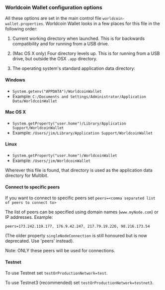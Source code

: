 ### Worldcoin Wallet configuration options

All these options are set in the main control file `worldcoin-wallet.properties`. Worldcoin Wallet looks in a few places for this file in the following order:

1. Current working directory when launched. This is for backwards compatibility and for running from a USB drive.

2. (Mac OS X only) Four directory levels up. This is for running from a USB drive, but outside the OSX `.app` directory.
 
3. The operating system's standard application data directory:

#### Windows

* `System.getenv("APPDATA")/WorldcoinWallet`
* Example: `C:/Documents and Settings/Administrator/Application Data/WorldcoinWallet`

#### Mac OS X

* `System.getProperty("user.home")/Library/Application Support/WorldcoinWallet`
* Example: `/Users/jim/Library/Application Support/WorldcoinWallet`

#### Linux

* `System.getProperty("user.home")/WorldcoinWallet`
* Example: `/Users/jim/WorldcoinWallet`

Wherever this file is found, that directory is used as the application data directory for Multibit.


#### Connect to specific peers

If you want to connect to specific peers set `peers=<comma separated list of peers to connect to>`

The list of peers can be specified using domain names (`www.myNode.com`) or IP addresses. Example:

```
peers=173.242.119.177, 176.9.42.247, 217.79.19.226, 98.216.173.54
```

(The older property `singleNodeConnection` is still honoured but is now deprecated. Use 'peers' instead).

Note: ONLY these peers will be used for connections.

#### Testnet

To use Testnet set `testOrProductionNetwork=test`.

To use Testnet3 (recommended) set `testOrProductionNetwork=testnet3`.
